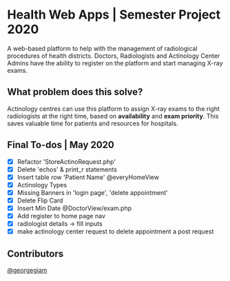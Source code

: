 # Health Web Apps | Semester Project 2020

A web-based platform to help with the management of radiological procedures of health districts.
Doctors, Radiologists and Actinology Center Admins have the ability to register on the platform and start managing X-ray exams.

## What problem does this solve?
Actinology centres can use this platform to assign X-ray exams to the right radiologists at the right time, based on **availability** and **exam priority**. This saves valuable time for patients and resources for hospitals.

## Final To-dos | May 2020

- [x] Refactor 'StoreActinoRequest.php'
- [x] Delete 'echos' & print_r statements
- [x] Insert table row 'Patient Name' @everyHomeView
- [x] Actinology Types
- [x] Missing Banners in 'login page', 'delete appointment'
- [x] Delete Flip Card
- [x] Insert Min Date @DoctorView/exam.php
- [x] Add register to home page nav
- [x] radiologist details -> fill inputs
- [x] make actinology center request to delete appointment a post request

## Contributors
[@georgegiam](https://github.com/georgegiam)

